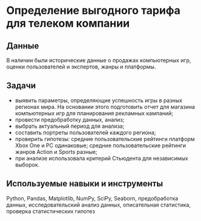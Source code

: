 # Определение выгодного тарифа для телеком компании
  
## Данные  
  
    
В наличии были исторические данные о продажах компьютерных игр, оценки пользователей и экспертов, жанры и платформы.  
  
## Задачи  
  
    
* выявить параметры, определяющие успешность игры в разных регионах мира. На основании этого подготовить отчет для магазина компьютерных игр для планирования рекламных кампаний;   
* провести предобработку данных, анализ;  
* выбрать актуальный период для анализа;
* составить портреты пользователей каждого региона;  
* проверить гипотезы: средние пользовательские рейтинги платформ Xbox One и PC одинаковые; средние пользовательские рейтинги жанров Action и Sports разные;
* при анализе использовала критерий Стьюдента для независимых выборок.  
  
    
## Используемые навыки и инструменты  
  
Python, Pandas, Matplotlib, NumPy, SciPy, Seaborn, предобработка данных, исследовательский анализ данных, описательная статистика, проверка статистических гипотез
